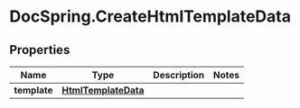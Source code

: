 # DocSpring.CreateHtmlTemplateData

## Properties
Name | Type | Description | Notes
------------ | ------------- | ------------- | -------------
**template** | [**HtmlTemplateData**](HtmlTemplateData.md) |  | 



